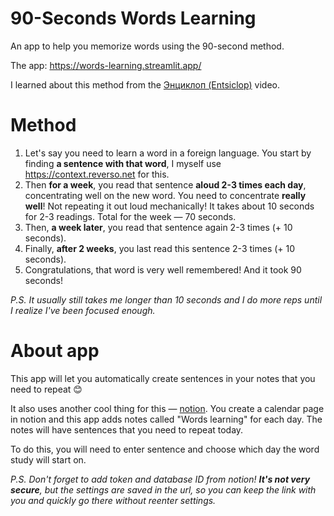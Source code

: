 # 90-Seconds Words Learning
An app to help you memorize words using the 90-second method.

The app: https://words-learning.streamlit.app/

I learned about this method from the [Энциклоп (Entsiclop)](https://www.youtube.com/watch?v=Q8_rLOrt49o&t=2s&ab_channel=%D0%AD%D0%BD%D1%86%D0%B8%D0%BA%D0%BB%D0%BE%D0%BF) video.

# Method

1. Let's say you need to learn a word in a foreign language. You start by finding **a sentence with that word**, I myself use https://context.reverso.net for this.
2. Then **for a week**, you read that sentence **aloud 2-3 times each day**, concentrating well on the new word. You need to concentrate **really well**! Not repeating it out loud mechanically! It takes about 10 seconds for 2-3 readings. Total for the week — 70 seconds.
3. Then, **a week later**, you read that sentence again 2-3 times (+ 10 seconds).
4. Finally, **after 2 weeks**, you last read this sentence 2-3 times (+ 10 seconds).
5. Congratulations, that word is very well remembered! And it took 90 seconds!

*P.S. It usually still takes me longer than 10 seconds and I do more reps until I realize I've been focused enough.*

# About app

This app will let you automatically create sentences in your notes that you need to repeat 😊

It also uses another cool thing for this — [notion](https://www.notion.so/). You create a calendar page in notion and this app adds notes called "Words learning" for each day. The notes will have sentences that you need to repeat today.

To do this, you will need to enter sentence and choose which day the word study will start on.

*P.S. Don't forget to add token and database ID from notion! **It's not very secure**, but the settings are saved in the url, so you can keep the link with you and quickly go there without reenter settings.*